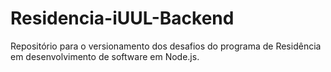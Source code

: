 # Residencia-iUUL-Backend
Repositório para o versionamento dos desafios do programa de Residência em desenvolvimento de software em Node.js. 
